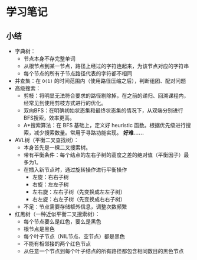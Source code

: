 # 学习笔记

## 小结

- 字典树：
    - 节点本身不存完整单词
    - 从根节点到某一节点，路径上经过的字符连起来，为该节点对应的字符串
    - 每个节点的所有子节点路径代表的字符都不相同
- 并查集：在 `O(1)` 的时间范围内（使用路径压缩之后），判断组团、配对问题
- 高级搜索：
    - 剪枝：将明显无法符合要求的路径剔除掉，在之前的递归、回溯课程内，经常见到使用剪枝方式进行的优化。
    - 双向BFS：在明确初始状态集和最终状态集的情况下，从双端分别进行BFS搜索，效率更高。
    - A*搜索算法：在 BFS 基础上，定义好 heuristic 函数。根据优先级进行搜索，减少搜索数量。常用于寻路功能实现。 **好难……**
- AVL树（平衡二叉查找树）：
    - 本身首先是一棵二叉搜索树。
    - 带有平衡条件：每个结点的左右子树的高度之差的绝对值（平衡因子）最多为1。
    - 在插入新节点时，通过旋转操作进行平衡操作
        - 左旋：右右子树
        - 右旋：左左子树
        - 左右旋：左右子树（先变换成左左子树）
        - 右左旋：右左子树（先变换成右右子树）
    - 不足：节点需要存储额外信息，调整次数频繁
- 红黑树（一种近似平衡二叉搜索树）：
    - 每个节点要么是红色，要么是黑色
    - 根节点是黑色
    - 每个叶子节点（NIL节点、空节点）都是黑色
    - 不能有相邻接的两个红色节点
    - 从任意一个节点到每个叶子结点的所有路径都包含相同数目的黑色节点

